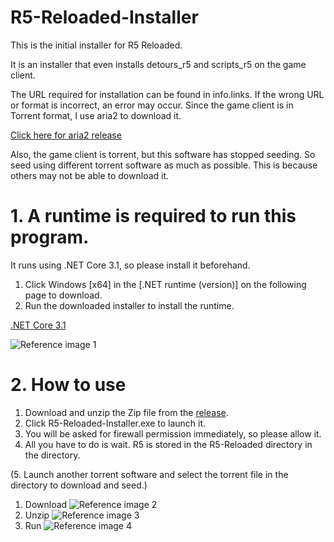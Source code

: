 # R5-Reloaded-Installer

This is the initial installer for R5 Reloaded.

It is an installer that even installs detours_r5 and scripts_r5 on the game client.

The URL required for installation can be found in info.links.
If the wrong URL or format is incorrect, an error may occur.
Since the game client is in Torrent format, I use aria2 to download it.

[Click here for aria2 release](https://github.com/aria2/aria2/releases/)

Also, the game client is torrent, but this software has stopped seeding. 
So seed using different torrent software as much as possible. 
This is because others may not be able to download it.

# 1. A runtime is required to run this program.
It runs using .NET Core 3.1, so please install it beforehand.

1. Click Windows [x64] in the [.NET runtime (version)] on the following page to download.
2. Run the downloaded installer to install the runtime.

[.NET Core 3.1](https://dotnet.microsoft.com/download/dotnet/3.1)

![Reference image 1](https://user-images.githubusercontent.com/76650151/134639763-d6bb0db8-72a2-440d-819b-28bbd6a4afcb.png)

# 2. How to use

1. Download and unzip the Zip file from the [release](https://github.com/Limitex/R5-Reloaded-Installer/releases).
2. Click R5-Reloaded-Installer.exe to launch it.
3. You will be asked for firewall permission immediately, so please allow it.
4. All you have to do is wait. R5 is stored in the R5-Reloaded directory in the directory.

(5. Launch another torrent software and select the torrent file in the directory to download and seed.)

1. Download
![Reference image 2](https://user-images.githubusercontent.com/76650151/134640203-9f503fe3-a0a5-404a-bc2a-45ca64358015.png)
2. Unzip
![Reference image 3](https://user-images.githubusercontent.com/76650151/134640981-e3c90857-aa8a-4b9d-8140-a46a78aa60c8.png)
3. Run
![Reference image 4](https://user-images.githubusercontent.com/76650151/134641336-ef1d93bb-fd1c-4366-838d-672c81422d1e.png)


